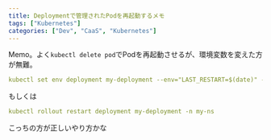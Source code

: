```yaml
---
title: Deploymentで管理されたPodを再起動するメモ
tags: ["Kubernetes"]
categories: ["Dev", "CaaS", "Kubernetes"]
---
```


Memo。よく`kubectl delete pod`でPodを再起動させるが、環境変数を変えた方が無難。

```yaml
kubectl set env deployment my-deployment --env="LAST_RESTART=$(date)" --namespace my-ns
```

もしくは

```yaml
kubectl rollout restart deployment my-deployment -n my-ns 
```
こっちの方が正しいやり方かな
